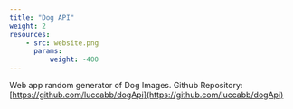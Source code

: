 ```yaml
---
title: "Dog API"
weight: 2
resources:
    - src: website.png
      params:
          weight: -400
---
```


Web app random generator of Dog Images. Github Repository: [https://github.com/luccabb/dogApi](https://github.com/luccabb/dogApi)